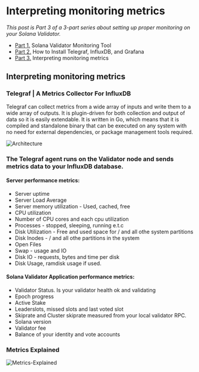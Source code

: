 # Interpreting monitoring metrics

*This post is Part 3 of a 3-part series about setting up proper monitoring on your Solana Validator.*

* [Part 1.](https://github.com/stakeconomy/solanamonitoring/blob/main/README.md) Solana Validator Monitoring Tool
* [Part 2.](https://github.com/stakeconomy/solanamonitoring/blob/main/How%20to%20Install%20TIG%20Stack.md) How to Install Telegraf, InfluxDB, and Grafana
* [Part 3.](https://github.com/stakeconomy/solanamonitoring/blob/main/Guidelines%20interpreting%20metrics.md) Interpreting monitoring metrics

## Interpreting monitoring metrics

### Telegraf | A Metrics Collector For InfluxDB

Telegraf can collect metrics from a wide array of inputs and write them to a wide array of outputs. It is plugin-driven for both collection and output of data so it is easily extendable. It is written in Go, which means that it is compiled and standalone binary that can be executed on any system with no need for external dependencies, or package management tools required.

![Architecture](https://i.imgur.com/xmbND94.png)

### The Telegraf agent runs on the Validator node and sends metrics data to your InfluxDB database. 

#### Server performance metrics:
- Server uptime
- Server Load Average
- Server memory utilization - Used, cached, free
- CPU utilization
- Number of CPU cores and each cpu utilization
- Processes - stopped, sleeping, running e.t.c
- Disk Utilization - Free and used space for / and all othe system partitions
- Disk Inodes - / and all othe partitions in the system
- Open Files
- Swap - usage and IO
- Disk IO - requests, bytes and time per disk
- Disk Usage, ramdisk usage if used.

#### Solana Validator Application performance metrics:
- Validator Status. Is your validator health ok and validating
- Epoch progress
- Active Stake
- Leaderslots, missed slots and last voted slot
- Skiprate and Cluster skiprate measured from your local validator RPC.
- Solana version
- Validator fee
- Balance of your identity and vote accounts

### Metrics Explained

![Metrics-Explained](https://imgur.com/oTD0Uc4)


